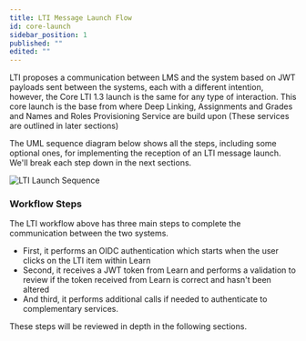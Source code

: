 ```yaml
---
title: LTI Message Launch Flow
id: core-launch
sidebar_position: 1
published: ""
edited: ""
---
```


LTI proposes a communication between LMS and the system based on JWT payloads sent between the systems, each with a different intention, however, the Core LTI 1.3 launch is the same for any type of interaction. This core launch is the base from where Deep Linking, Assignments and Grades and Names and Roles Provisioning Service are build upon (These services are outlined in later sections)

The UML sequence diagram below shows all the steps, including some optional ones, for implementing the reception of an LTI message launch. We'll break each step down in the next sections.

<!-- + TODO: Update the diagram of this page and the next sections -->

![LTI Launch Sequence](/assets/img/lti-launch-sequence.png)

### Workflow Steps

The LTI workflow above has three main steps to complete the communication between the two systems.

- First, it performs an OIDC authentication which starts when the user clicks on the LTI item within Learn
- Second, it receives a JWT token from Learn and performs a validation to review if the token received from Learn is correct and hasn't been altered
- And third, it performs additional calls if needed to authenticate to complementary services.

These steps will be reviewed in depth in the following sections.
